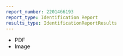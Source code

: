 ```yaml
---
report_number: 2201466193
report_type: Identification Report
results_type: IdentificationReportResults
---
```


* PDF
* Image
